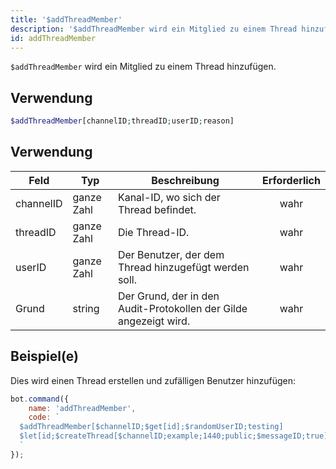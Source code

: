 ```yaml
---
title: '$addThreadMember'
description: '$addThreadMember wird ein Mitglied zu einem Thread hinzufügen.'
id: addThreadMember
---
```


`$addThreadMember` wird ein Mitglied zu einem Thread hinzufügen.

## Verwendung

```php
$addThreadMember[channelID;threadID;userID;reason]
```

## Verwendung

| Feld      | Typ        | Beschreibung                                                      | Erforderlich |
| --------- | ---------- | ----------------------------------------------------------------- |:------------:|
| channelID | ganze Zahl | Kanal-ID, wo sich der Thread befindet.                            |     wahr     |
| threadID  | ganze Zahl | Die Thread-ID.                                                    |     wahr     |
| userID    | ganze Zahl | Der Benutzer, der dem Thread hinzugefügt werden soll.             |     wahr     |
| Grund     | string     | Der Grund, der in den Audit-Protokollen der Gilde angezeigt wird. |     wahr     |

## Beispiel(e)

Dies wird einen Thread erstellen und zufälligen Benutzer hinzufügen:

```javascript
bot.command({
    name: 'addThreadMember',
    code: `
  $addThreadMember[$channelID;$get[id];$randomUserID;testing]
  $let[id;$createThread[$channelID;example;1440;public;$messageID;true]]  
  `
});
```
